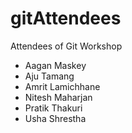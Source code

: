 # gitAttendees
Attendees of Git Workshop
- Aagan Maskey
- Aju Tamang
- Amrit Lamichhane
- Nitesh Maharjan
- Pratik Thakuri
- Usha Shrestha
